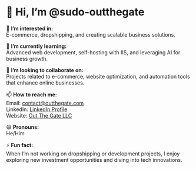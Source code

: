 # 👋 Hi, I’m @sudo-outthegate

👀 **I’m interested in:**  
E-commerce, dropshipping, and creating scalable business solutions.

🌱 **I’m currently learning:**  
Advanced web development, self-hosting with IIS, and leveraging AI for business growth.

💞️ **I’m looking to collaborate on:**  
Projects related to e-commerce, website optimization, and automation tools that enhance online businesses.

📫 **How to reach me:**  
Email: contact@outthegate.com  
LinkedIn: [LinkedIn Profile](https://linkedin.com/yourprofile)  
Website: [Out The Gate LLC](https://outthegate.com)

😄 **Pronouns:**  
He/Him

⚡ **Fun fact:**  
When I’m not working on dropshipping or development projects, I enjoy exploring new investment opportunities and diving into tech innovations.
<!---
sudo-outthegate/sudo-outthegate is a ✨ special ✨ repository because its `README.md` (this file) appears on your GitHub profile.
You can click the Preview link to take a look at your changes.
--->

